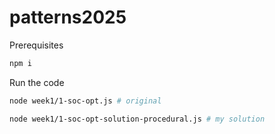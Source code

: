 # patterns2025

Prerequisites

```bash
npm i
```

Run the code

```bash
node week1/1-soc-opt.js # original
```

```bash
node week1/1-soc-opt-solution-procedural.js # my solution
```
